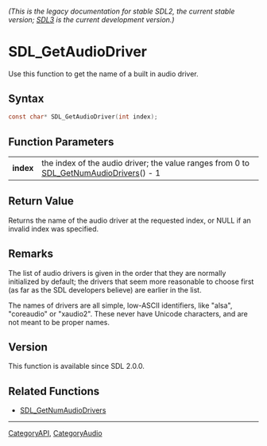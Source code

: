 ###### (This is the legacy documentation for stable SDL2, the current stable version; [SDL3](https://wiki.libsdl.org/SDL3/) is the current development version.)
# SDL_GetAudioDriver

Use this function to get the name of a built in audio driver.

## Syntax

```c
const char* SDL_GetAudioDriver(int index);

```

## Function Parameters

|               |                                                                                                                  |
| ------------- | ---------------------------------------------------------------------------------------------------------------- |
| **index**     | the index of the audio driver; the value ranges from 0 to [SDL_GetNumAudioDrivers](SDL_GetNumAudioDrivers)() - 1 |

## Return Value

Returns the name of the audio driver at the requested index, or NULL if an
invalid index was specified.

## Remarks

The list of audio drivers is given in the order that they are normally
initialized by default; the drivers that seem more reasonable to choose
first (as far as the SDL developers believe) are earlier in the list.

The names of drivers are all simple, low-ASCII identifiers, like "alsa",
"coreaudio" or "xaudio2". These never have Unicode characters, and are not
meant to be proper names.

## Version

This function is available since SDL 2.0.0.

## Related Functions

* [SDL_GetNumAudioDrivers](SDL_GetNumAudioDrivers)

----
[CategoryAPI](CategoryAPI), [CategoryAudio](CategoryAudio)

